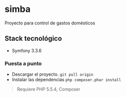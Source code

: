 # simba
Proyecto para control de gastos domésticos

## Stack tecnológico
* Symfony 3.3.6

### Puesta a punto
* Descargar el proyecto. `git pull origin`
* Instalar las dependencias `php composer.phar install`
> Requiere PHP 5.5.4, Composer
